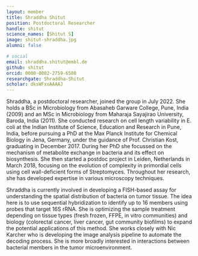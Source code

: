 ```yaml
---
layout: member
title: Shraddha Shitut
position: Postdoctoral Researcher
handle: shitut
science_names: [Shitut S]
image: shitut-shraddha.jpg
alumni: false

# social
email: shraddha.shitut@embl.de
github: shitut
orcid: 0000-0002-2759-6508
researchgate: Shraddha-Shitut
scholar: dksWFxoAAAAJ
---
```


Shraddha, a postdoctoral researcher, joined the group in July 2022. She holds a BSc in Microbiology from Abasaheb Garware College, Pune, India (2009) and an MSc in Microbiology from Maharaja Sayajirao University, Baroda, India (2011). She conducted research on cell length variability in E. coli at the Indian Institute of Science, Education and Research in Pune, India, before pursuing a PhD at the Max Planck Institute for Chemical Biology in Jena, Germany, under the guidance of Prof. Christian Kost, graduating in December 2017. During her PhD she focussed on the mechanism of metabolite exchange in bacteria and its effect on biosynthesis. She then started a postdoc project in Leiden, Netherlands in March 2018, focusing on the evolution of complexity in primordial cells using cell wall-deficient forms of Streptomyces. Throughout her research, she has developed expertise in various microscopy techniques.

Shraddha is currently involved in developing a FISH-based assay for understanding the spatial distribution of bacteria on tumor tissue. The idea here is to use sequential hybridization to identify up to 16 members using probes that target 16S rRNA. She is optimizing the sample treatment depending on tissue types (fresh frozen, FFPE, in vitro communities) and biology (colorectal cancer, liver cancer, gut community biofilms) to expand the potential applications of this method. She works closely with Nic Karcher who is developing the image analysis pipeline to automate the decoding process. She is more broadly interested in interactions between bacterial members in the tumor microenvironment. 
